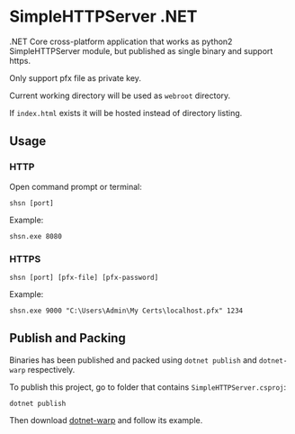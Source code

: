 # SimpleHTTPServer .NET
.NET Core cross-platform application that works as python2 SimpleHTTPServer module, but published as single binary and support https. 

Only support pfx file as private key. 

Current working directory will be used as `webroot` directory. 

If `index.html` exists it will be hosted instead of directory listing.

## Usage

### HTTP

Open command prompt or terminal:

`shsn [port]`

Example: 

`shsn.exe 8080`

### HTTPS

`shsn [port] [pfx-file] [pfx-password]`

Example:

`shsn.exe 9000 "C:\Users\Admin\My Certs\localhost.pfx" 1234`

## Publish and Packing

Binaries has been published and packed using `dotnet publish` and `dotnet-warp` respectively.

To publish this project, go to folder that contains `SimpleHTTPServer.csproj`:

`dotnet publish`

Then download [dotnet-warp](https://github.com/dgiagio/warp) and follow its example.
